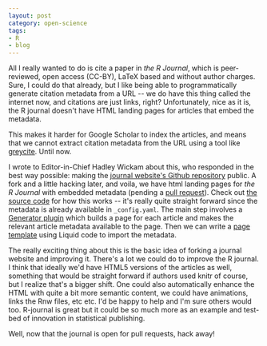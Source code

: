 ```yaml
---
layout: post
category: open-science
tags:
- R
- blog
---
```




All I really wanted to do is cite a paper in _the R Journal_, which is peer-reviewed, open access (CC-BY), LaTeX based and without author charges.  Sure, I could do that already, but I like being able to programmatically generate citation metadata from a URL -- we do have this thing called the internet now, and citations are just links, right?  Unfortunately, nice as it is, the R journal doesn't have HTML landing pages for articles that embed the metadata.

This makes it harder for Google Scholar to index the articles, and means that we cannot extract citation metadata from the URL using a tool like [greycite][].  Until now.

I wrote to Editor-in-Chief Hadley Wickam about this, who responded in the best way possible: making the [journal website's Github repository](ihttps://github.com/rjournal/rjournal.github.io) public.  A fork and a little hacking later, and voila, we have html landing pages for _the R Journal_ with embedded metadata (pending a [pull request](https://github.com/rjournal/rjournal.github.io/pull/1)).  Check out [the source code](https://github.com/cboettig/rjournal.github.io/commit/e70e84e6e53e6c04ec9864af162d7ba58439d4d5) for how this works -- it's really quite straight forward since the metadata is already available in `_config.yaml`.  The main step involves a [Generator plugin](https://github.com/cboettig/rjournal.github.io/blob/e70e84e6e53e6c04ec9864af162d7ba58439d4d5/_plugins/article_html_pages.rb) which builds a page for each article and makes the relevant article metadata available to the page.  Then we can write a [page template](https://github.com/cboettig/rjournal.github.io/blob/e70e84e6e53e6c04ec9864af162d7ba58439d4d5/_layouts/article.html) using Liquid code to import the metadata.

The really exciting thing about this is the basic idea of forking a journal website and improving it.  There's a lot we could do to improve the R journal.  I think that ideally we'd have HTML5 versions of the articles as well, something that would be straight forward if authors used knitr of course, but I realize that's a bigger shift.  One could also automatically enhance the HTML with quite a bit more semantic content, we could have animations, links the Rnw files, etc etc.  I'd be happy to help and I'm sure others would too.  R-journal is great but it could be so much more as an example and test-bed of innovation in statistical publishing.

Well, now that the journal is open for pull requests, hack away!

[greycite]: http://greycite.knowledgeblog.org
